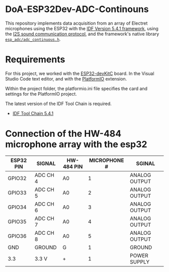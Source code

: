﻿# DoA-ESP32Dev-ADC-Continouns

This repository implements data acquisition from an array of Electret microphones using the ESP32 with the [IDF Version 5.4.1 framework](https://docs.espressif.com/projects/esp-idf/en/stable/esp32/get-started/index.html), 
using the [I2S sound communication protocol](https://docs.espressif.com/projects/esp-idf/en/stable/esp32/api-reference/peripherals/i2s.html), and the framework's native library [```esp_adc/adc_continuous.h```](https://docs.espressif.com/projects/esp-idf/en/stable/esp32s2/api-reference/peripherals/adc_continuous.html).

# Requirements

For this project, we worked with the [ESP32-devKitC]((https://docs.espressif.com/projects/esp-dev-kits/en/latest/esp32/esp32-devkitc/index.html)) board. In the Visual Studio Code text editor, and with the [PlatformIO](https://platformio.org/) extension.

Within the project folder, the platformio.ini file specifies the card and settings for the PlatformIO project.

The latest version of the IDF Tool Chain is required.

- [IDF Tool Chain 5.4.1](https://docs.platformio.org/en/latest/platforms/espressif32.html)

# Connection of the HW-484 microphone array with the esp32


| ESP32 PIN | SIGNAL   | HW-484 PIN | MICROPHONE # | SGINAL        |
|-----------|----------|------------|--------------|---------------|
| GPIO32    | ADC CH 4 | A0         | 1            | ANALOG OUTPUT |
| GPIO33    | ADC CH 5 | A0         | 2            | ANALOG OUTPUT |
| GPIO34    | ADC CH 6 | A0         | 3            | ANALOG OUTPUT |
| GPIO35    | ADC CH 7 | A0         | 4            | ANALOG OUTPUT |
| GPIO36    | ADC CH 8 | A0         | 5            | ANALOG OUTPUT |
| GND       | GROUND   | G          | 1            | GROUND        |
| 3.3       | 3.3 V    | +          | 1            | POWER SUPPLY  |
